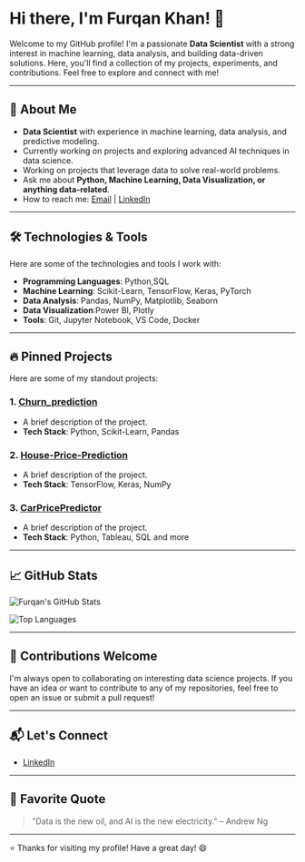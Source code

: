 # Hi there, I'm Furqan Khan! 👋

Welcome to my GitHub profile! I'm a passionate **Data Scientist** with a strong interest in machine learning, data analysis, and building data-driven solutions. Here, you'll find a collection of my projects, experiments, and contributions. Feel free to explore and connect with me!

---

## 🚀 About Me

- **Data Scientist** with experience in machine learning, data analysis, and predictive modeling.
- Currently working on projects and exploring advanced AI techniques in data science.
- Working on projects that leverage data to solve real-world problems.
- Ask me about **Python, Machine Learning, Data Visualization, or anything data-related**.
- How to reach me: [Email](furqankhan123213@gmail.com) | [LinkedIn](https://www.linkedin.com/in/furqan-khan-256798268/)

---

## 🛠️ Technologies & Tools

Here are some of the technologies and tools I work with:

- **Programming Languages**: Python,SQL
- **Machine Learning**: Scikit-Learn, TensorFlow, Keras, PyTorch
- **Data Analysis**: Pandas, NumPy, Matplotlib, Seaborn
- **Data Visualization**:Power BI, Plotly
- **Tools**: Git, Jupyter Notebook, VS Code, Docker

---

## 🔥 Pinned Projects

Here are some of my standout projects:

### 1. [Churn_prediction](https://github.com/furqank73/Churn_prediction)
   - A brief description of the project.
   - **Tech Stack**: Python, Scikit-Learn, Pandas

### 2. [House-Price-Prediction](https://github.com/furqank73/House-Price-Prediction)
   - A brief description of the project.
   - **Tech Stack**: TensorFlow, Keras, NumPy

### 3. [CarPricePredictor](https://github.com/furqank73/CarPricePredictor)
   - A brief description of the project.
   - **Tech Stack**: Python, Tableau, SQL
and more
---

## 📈 GitHub Stats

![Furqan's GitHub Stats](https://github-readme-stats.vercel.app/api?username=furqank73&show_icons=true&theme=radical)

![Top Languages](https://github-readme-stats.vercel.app/api/top-langs/?username=furqank73&layout=compact&theme=radical)

---

## 🌟 Contributions Welcome

I'm always open to collaborating on interesting data science projects. If you have an idea or want to contribute to any of my repositories, feel free to open an issue or submit a pull request!

---

## 📬 Let's Connect

- [LinkedIn](https://www.linkedin.com/in/furqan-khan-256798268/)

---

## 📜 Favorite Quote

> "Data is the new oil, and AI is the new electricity." – Andrew Ng

---

⭐️ Thanks for visiting my profile! Have a great day! 😄
